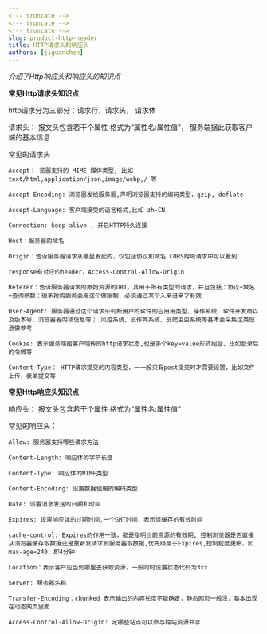 ```yaml
---
<!-- truncate -->
<!-- truncate -->
<!-- truncate -->
slug: product-http-header
title: HTTP请求头和响应头
authors: [jiguanchen]
---
```


*介绍了Http响应头和响应头的知识点* <!--more-->

**常见Http请求头知识点**

http请求分为三部分：请求行，请求头， 请求体

请求头：
					报文头包含若干个属性 格式为“属性名:属性值”，
					服务端据此获取客户端的基本信息

常见的请求头

```http
Accept： 览器支持的 MIME 媒体类型, 比如 text/html,application/json,image/webp,/ 等

Accept-Encoding: 浏览器发给服务器,声明浏览器支持的编码类型，gzip, deflate

Accept-Language: 客户端接受的语言格式,比如 zh-CN

Connection: keep-alive , 开启HTTP持久连接

Host：服务器的域名

Origin：告诉服务器请求从哪里发起的，仅包括协议和域名 CORS跨域请求中可以看到

response有对应的header，Access-Control-Allow-Origin

Referer：告诉服务器请求的原始资源的URI，其用于所有类型的请求，并且包括：协议+域名+查询参数；很多抢购服务会用这个做限制，必须通过某个⼊来进来才有效

User-Agent: 服务器通过这个请求头判断用户的软件的应⽤用类型、操作系统、软件开发商以及版本号、浏览器器内核信息等； 风控系统、反作弊系统、反爬⾍虫系统等基本会采集这类信息做参考

Cookie: 表示服务端给客户端传的http请求状态,也是多个key=value形式组合，比如登录后的令牌等

Content-Type： HTTP请求提交的内容类型，⼀一般只有post提交时才需要设置，比如文件上传，表单提交等
```

**常见Http响应头知识点**

响应头：
					报⽂头包含若干个属性 格式为“属性名:属性值”

常见的响应头：

```http
Allow: 服务器支持哪些请求方法

Content-Length: 响应体的字节⻓度

Content-Type: 响应体的MIME类型

Content-Encoding: 设置数据使用的编码类型

Date: 设置消息发送的日期和时间

Expires: 设置响应体的过期时间,一个GMT时间，表示该缓存的有效时间

cache-control: Expires的作用一致，都是指明当前资源的有效期, 控制浏览器是否直接从浏览器缓存取数据还是重新发请求到服务器取数据,优先级高于Expires,控制粒度更细，如max-age=240，即4分钟

Location：表示客户应当到哪里去获取资源，⼀般同时设置状态代码为3xx

Server: 服务器名称

Transfer-Encoding：chunked 表示输出的内容长度不能确定，静态网页一般没，基本出现在动态网页里面

Access-Control-Allow-Origin: 定哪些站点可以参与跨站资源共享
```

